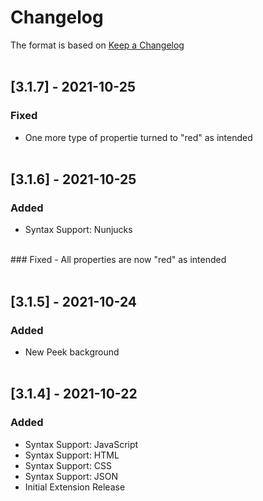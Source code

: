 # Changelog
The format is based on [Keep a Changelog](https://keepachangelog.com)
<br><br>

## [3.1.7] - 2021-10-25
### Fixed
- One more type of propertie turned to "red" as intended
<br><br>
## [3.1.6] - 2021-10-25
### Added
- Syntax Support: Nunjucks
<br>
### Fixed
- All properties are now "red" as intended
<br><br>

## [3.1.5] - 2021-10-24
### Added
- New Peek background
<br><br>

## [3.1.4] - 2021-10-22
### Added
- Syntax Support: JavaScript
- Syntax Support: HTML
- Syntax Support: CSS
- Syntax Support: JSON
- Initial Extension Release
